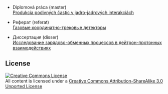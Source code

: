 * Diplomová práca (master)<br />
[Produkcia podivných častíc v jadro-jadrových interakciách](https://github.com/musinsky/thesis/tree/master/master)

* Реферат (referat)<br />
[Газовые координатно-трековые детекторы](https://github.com/musinsky/thesis/tree/master/referat)

* Диссертация (disser)<br />
[Исследование зарядово-обменных процессов в дейтрон-протонных взаимодействиях](https://github.com/musinsky/thesis/tree/master/disser)

License
-------
<a rel="license" href="http://creativecommons.org/licenses/by-sa/3.0/"><img alt="Creative Commons License" style="border-width:0" src="http://i.creativecommons.org/l/by-sa/3.0/88x31.png" /></a><br />All content is licensed under a <a rel="license" href="http://creativecommons.org/licenses/by-sa/3.0/">Creative Commons Attribution-ShareAlike 3.0 Unported License</a>

<!---
<a rel="license" href="http://creativecommons.org/licenses/by-nc-sa/3.0/cz/"><img alt="Licence Creative Commons" style="border-width:0" src="http://i.creativecommons.org/l/by-nc-sa/3.0/cz/88x31.png" /></a><br />Uvedená práce (dílo) podléhá licenci <a rel="license" href="http://creativecommons.org/licenses/by-nc-sa/3.0/cz/">Creative Commons Uveďte autora-Nevyužívejte dílo komerčně-Zachovejte licenci 3.0 Česko</a>
-->

